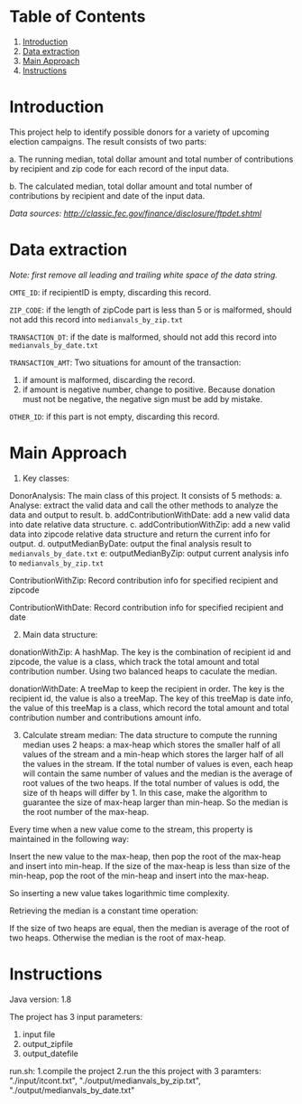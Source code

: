 # Table of Contents
1. [Introduction](README.md#Introduction)
2. [Data extraction](README.md#Data-extraction)
3. [Main Approach](README.md#Main-Approach)
4. [Instructions](README.md#Instructions)

# Introduction
This project help to identify possible donors for a variety of upcoming election campaigns. The result consists of two parts:

a. The running median, total dollar amount and total number of contributions by recipient and zip code for each record of the input data.

b. The calculated median, total dollar amount and total number of contributions by recipient and date of the input data.

_Data sources: http://classic.fec.gov/finance/disclosure/ftpdet.shtml_

# Data extraction
_Note: first remove all leading and trailing white space of the data string._

`CMTE_ID`: if recipientID is empty, discarding this record.

`ZIP_CODE`: if the length of zipCode part is less than 5 or is malformed, should not add this record into `medianvals_by_zip.txt`

`TRANSACTION_DT`: if the date is malformed, should not add this record into `medianvals_by_date.txt`

`TRANSACTION_AMT`: Two situations for amount of the transaction:
1. if amount is malformed, discarding the record.
2. if amount is negative number, change to positive. Because donation must not be negative, the negative sign must be add by mistake.

`OTHER_ID`: if this part is not empty, discarding this record.

# Main Approach
1. Key classes:

DonorAnalysis: The main class of this project. It consists of 5 methods:
a. Analyse: extract the valid data and call the other methods to analyze the data and output to result.
b. addContributionWithDate: add a new valid data into date relative data structure.
c. addContributionWithZip: add a new valid data into zipcode relative data structure and return the current info for output.
d. outputMedianByDate: output the final analysis result to `medianvals_by_date.txt`
e: outputMedianByZip: output current analysis info to `medianvals_by_zip.txt`

ContributionWithZip: Record contribution info for specified recipient and zipcode

ContributionWithDate: Record contribution info for specified recipient and date

2. Main data structure:

donationWithZip: A hashMap. The key is the combination of recipient id and zipcode, the value is a class, which track the total amount and total contribution number. Using two balanced heaps to caculate the median.

donationWithDate: A treeMap to keep the recipient in order. The key is the recipient id, the value is also a treeMap. The key of this treeMap is date info, the value of this treeMap is a class, which record the total amount and total contribution number and contributions amount info.

3. Calculate stream median: 
The data structure to compute the running median uses 2 heaps: a max-heap which stores the smaller half of all values of the stream and a min-heap which stores the larger half of all the values in the stream. If the total number of values is even, each heap will contain the same number of values and the median is the average of root values of the two heaps. If the total number of values is odd, the size of th heaps will differ by 1. In this case, make the algorithm to guarantee the size of max-heap larger than min-heap. So the median is the root number of the max-heap.

Every time when a new value come to the stream, this property is maintained in the following way:

Insert the new value to the max-heap, then pop the root of the max-heap and insert into min-heap. If the size of the max-heap is less than size of the min-heap, pop the root of the min-heap and insert into the max-heap.

So inserting a new value takes logarithmic time complexity.

Retrieving the median is a constant time operation:

If the size of two heaps are equal, then the median is average of the root of two heaps. 
Otherwise the median is the root of max-heap.

# Instructions
Java version: 1.8

The project has 3 input parameters:
1. input file
2. output_zipfile
3. output_datefile

run.sh:
1.compile the project
2.run the this project with 3 paramters: "./input/itcont.txt", "./output/medianvals_by_zip.txt", "./output/medianvals_by_date.txt"
